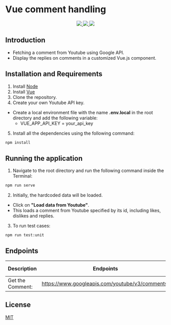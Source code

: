 # Vue comment handling

<p align="center">
  <a href="https://vuejs.org/" alt="Built with: Vue: 2.6.11">
    <img src="https://badgen.net/badge/Built%20with/Vue%20v2.6.11/4FC08D" />
  </a>
  <a href="https://developer.mozilla.org/en-US/docs/Web/JavaScript" alt="Powered by: Java Script">
    <img src="https://badgen.net/badge/Powered%20by/JavaScript/F6D854" />
  </a>
  <a href="https://opensource.org/licenses/MIT" alt="License: MIT">
    <img src="https://img.shields.io/badge/License-MIT-green.svg" />
  </a>
</p>

## Introduction

- Fetching a comment from Youtube using Google API.
- Display the replies on comments in a customized Vue.js component.

## Installation and Requirements

1. Install [Node](https://nodejs.org/en/download/)
2. Install [Vue](https://cli.vuejs.org/guide/installation.html)
3. Clone the repository.
4. Create your own Youtube API key.

- Create a local environment file with the name **.env.local** in the root directory and add the following variable:
  - VUE_APP_API_KEY = your_api_key

5. Install all the dependencies using the following command:

```bash
npm install
```

## Running the application

1. Navigate to the root directory and run the following command inside the Terminal:

```bash
npm run serve
```

2. Initially, the hardcoded data will be loaded.

- Click on **"Load data from Youtube"**.
- This loads a comment from Youtube specified by its id, including likes, dislikes and replies.

3. To run test cases:

```bash
npm run test:unit
```

## Endpoints

| Description      | Endpoints                                                                                          | Payload | HTTP Methods |
| ---------------- | -------------------------------------------------------------------------------------------------- | ------- | ------------ |
| Get the Comment: | https://www.googleapis.com/youtube/v3/comments` | part=snippet&key=${apiKey}&id=${commentId} | GET |

## License

[MIT](https://choosealicense.com/licenses/mit/)

